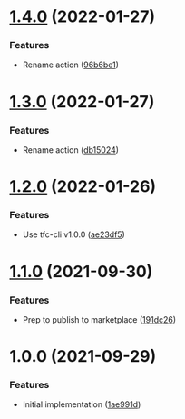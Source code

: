 # [1.4.0](https://github.com/cbsinteractive/create-tfc-workspace-variable-action/compare/1.3.0...1.4.0) (2022-01-27)


### Features

* Rename action ([96b6be1](https://github.com/cbsinteractive/create-tfc-workspace-variable-action/commit/96b6be1a013585ed2d310eb5f75aeb031167c53d))

# [1.3.0](https://github.com/cbsinteractive/create-tfc-workspace-variable-action/compare/1.2.0...1.3.0) (2022-01-27)


### Features

* Rename action ([db15024](https://github.com/cbsinteractive/create-tfc-workspace-variable-action/commit/db15024129383df85ecbff7f5f243cce3869ac81))

# [1.2.0](https://github.com/cbsinteractive/create-tfc-workspace-variable-action/compare/1.1.0...1.2.0) (2022-01-26)


### Features

* Use tfc-cli v1.0.0 ([ae23df5](https://github.com/cbsinteractive/create-tfc-workspace-variable-action/commit/ae23df55c51afcc9c107427e4f8c11b4739e7684))

# [1.1.0](https://github.com/cbsinteractive/create-tfc-workspace-variable-action/compare/1.0.0...1.1.0) (2021-09-30)


### Features

* Prep to publish to marketplace ([191dc26](https://github.com/cbsinteractive/create-tfc-workspace-variable-action/commit/191dc2656e6cda63f0b07fd49e444beac2e68c78))

# 1.0.0 (2021-09-29)


### Features

* Initial implementation ([1ae991d](https://github.com/cbsinteractive/create-tfc-workspace-variable-action/commit/1ae991d1149ce703883ddf91108794fc7551262d))
